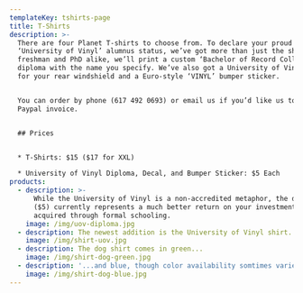 ```yaml
---
templateKey: tshirts-page
title: T-Shirts
description: >-
  There are four Planet T-shirts to choose from. To declare your proud
  ‘University of Vinyl’ alumnus status, we’ve got more than just the shirt. For
  freshman and PhD alike, we’ll print a custom ‘Bachelor of Record Collecting’
  diploma with the name you specify. We’ve also got a University of Vinyl decal
  for your rear windshield and a Euro-style ‘VINYL’ bumper sticker.


  You can order by phone (617 492 0693) or email us if you’d like us to issue a
  Paypal invoice.


  ## Prices


  * T-Shirts: $15 ($17 for XXL)

  * University of Vinyl Diploma, Decal, and Bumper Sticker: $5 Each
products:
  - description: >-
      While the University of Vinyl is a non-accredited metaphor, the diploma
      ($5) currently represents a much better return on your investment than one
      acquired through formal schooling.
    image: /img/uov-diploma.jpg
  - description: The newest addition is the University of Vinyl shirt.
    image: /img/shirt-uov.jpg
  - description: The dog shirt comes in green...
    image: /img/shirt-dog-green.jpg
  - description: '...and blue, though color availability somtimes varies with size.'
    image: /img/shirt-dog-blue.jpg
---
```


